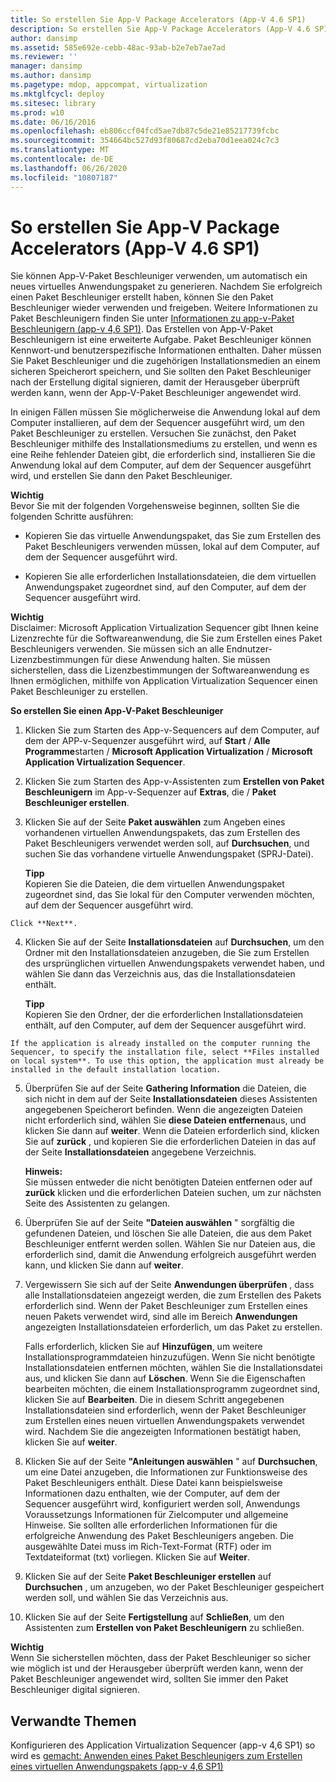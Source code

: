```yaml
---
title: So erstellen Sie App-V Package Accelerators (App-V 4.6 SP1)
description: So erstellen Sie App-V Package Accelerators (App-V 4.6 SP1)
author: dansimp
ms.assetid: 585e692e-cebb-48ac-93ab-b2e7eb7ae7ad
ms.reviewer: ''
manager: dansimp
ms.author: dansimp
ms.pagetype: mdop, appcompat, virtualization
ms.mktglfcycl: deploy
ms.sitesec: library
ms.prod: w10
ms.date: 06/16/2016
ms.openlocfilehash: eb806ccf04fcd5ae7db87c5de21e85217739fcbc
ms.sourcegitcommit: 354664bc527d93f80687cd2eba70d1eea024c7c3
ms.translationtype: MT
ms.contentlocale: de-DE
ms.lasthandoff: 06/26/2020
ms.locfileid: "10807187"
---
```

# So erstellen Sie App-V Package Accelerators (App-V 4.6 SP1)


Sie können App-V-Paket Beschleuniger verwenden, um automatisch ein neues virtuelles Anwendungspaket zu generieren. Nachdem Sie erfolgreich einen Paket Beschleuniger erstellt haben, können Sie den Paket Beschleuniger wieder verwenden und freigeben. Weitere Informationen zu Paket Beschleunigern finden Sie unter [Informationen zu app-v-Paket Beschleunigern (app-v 4,6 SP1)](about-app-v-package-accelerators--app-v-46-sp1-.md). Das Erstellen von App-V-Paket Beschleunigern ist eine erweiterte Aufgabe. Paket Beschleuniger können Kennwort-und benutzerspezifische Informationen enthalten. Daher müssen Sie Paket Beschleuniger und die zugehörigen Installationsmedien an einem sicheren Speicherort speichern, und Sie sollten den Paket Beschleuniger nach der Erstellung digital signieren, damit der Herausgeber überprüft werden kann, wenn der App-V-Paket Beschleuniger angewendet wird.

In einigen Fällen müssen Sie möglicherweise die Anwendung lokal auf dem Computer installieren, auf dem der Sequencer ausgeführt wird, um den Paket Beschleuniger zu erstellen. Versuchen Sie zunächst, den Paket Beschleuniger mithilfe des Installationsmediums zu erstellen, und wenn es eine Reihe fehlender Dateien gibt, die erforderlich sind, installieren Sie die Anwendung lokal auf dem Computer, auf dem der Sequencer ausgeführt wird, und erstellen Sie dann den Paket Beschleuniger.

**Wichtig**  
Bevor Sie mit der folgenden Vorgehensweise beginnen, sollten Sie die folgenden Schritte ausführen:

-   Kopieren Sie das virtuelle Anwendungspaket, das Sie zum Erstellen des Paket Beschleunigers verwenden müssen, lokal auf dem Computer, auf dem der Sequencer ausgeführt wird.

-   Kopieren Sie alle erforderlichen Installationsdateien, die dem virtuellen Anwendungspaket zugeordnet sind, auf den Computer, auf dem der Sequencer ausgeführt wird.



**Wichtig**  
Disclaimer: Microsoft Application Virtualization Sequencer gibt Ihnen keine Lizenzrechte für die Softwareanwendung, die Sie zum Erstellen eines Paket Beschleunigers verwenden. Sie müssen sich an alle Endnutzer-Lizenzbestimmungen für diese Anwendung halten. Sie müssen sicherstellen, dass die Lizenzbestimmungen der Softwareanwendung es Ihnen ermöglichen, mithilfe von Application Virtualization Sequencer einen Paket Beschleuniger zu erstellen.



**So erstellen Sie einen App-V-Paket Beschleuniger**

1.  Klicken Sie zum Starten des App-v-Sequencers auf dem Computer, auf dem der APP-v-Sequenzer ausgeführt wird, auf **Start**  /  **Alle Programme**starten  /  **Microsoft Application Virtualization**  /  **Microsoft Application Virtualization Sequencer**.

2.  Klicken Sie zum Starten des App-v-Assistenten zum **Erstellen von Paket Beschleunigern** im App-v-Sequenzer auf **Extras**, die  /  **Paket Beschleuniger erstellen**.

3.  Klicken Sie auf der Seite **Paket auswählen** zum Angeben eines vorhandenen virtuellen Anwendungspakets, das zum Erstellen des Paket Beschleunigers verwendet werden soll, auf **Durchsuchen**, und suchen Sie das vorhandene virtuelle Anwendungspaket (SPRJ-Datei).

    **Tipp**  
    Kopieren Sie die Dateien, die dem virtuellen Anwendungspaket zugeordnet sind, das Sie lokal für den Computer verwenden möchten, auf dem der Sequencer ausgeführt wird.



~~~
Click **Next**.
~~~

4. Klicken Sie auf der Seite **Installationsdateien** auf **Durchsuchen**, um den Ordner mit den Installationsdateien anzugeben, die Sie zum Erstellen des ursprünglichen virtuellen Anwendungspakets verwendet haben, und wählen Sie dann das Verzeichnis aus, das die Installationsdateien enthält.

   **Tipp**  
   Kopieren Sie den Ordner, der die erforderlichen Installationsdateien enthält, auf den Computer, auf dem der Sequencer ausgeführt wird.



~~~
If the application is already installed on the computer running the Sequencer, to specify the installation file, select **Files installed on local system**. To use this option, the application must already be installed in the default installation location.
~~~

5. Überprüfen Sie auf der Seite **Gathering Information** die Dateien, die sich nicht in dem auf der Seite **Installationsdateien** dieses Assistenten angegebenen Speicherort befinden. Wenn die angezeigten Dateien nicht erforderlich sind, wählen Sie **diese Dateien entfernen**aus, und klicken Sie dann auf **weiter**. Wenn die Dateien erforderlich sind, klicken Sie auf **zurück** , und kopieren Sie die erforderlichen Dateien in das auf der Seite **Installationsdateien** angegebene Verzeichnis.

   **Hinweis:**  
   Sie müssen entweder die nicht benötigten Dateien entfernen oder auf **zurück** klicken und die erforderlichen Dateien suchen, um zur nächsten Seite des Assistenten zu gelangen.



6. Überprüfen Sie auf der Seite **"Dateien auswählen** " sorgfältig die gefundenen Dateien, und löschen Sie alle Dateien, die aus dem Paket Beschleuniger entfernt werden sollen. Wählen Sie nur Dateien aus, die erforderlich sind, damit die Anwendung erfolgreich ausgeführt werden kann, und klicken Sie dann auf **weiter**.

7. Vergewissern Sie sich auf der Seite **Anwendungen überprüfen** , dass alle Installationsdateien angezeigt werden, die zum Erstellen des Pakets erforderlich sind. Wenn der Paket Beschleuniger zum Erstellen eines neuen Pakets verwendet wird, sind alle im Bereich **Anwendungen** angezeigten Installationsdateien erforderlich, um das Paket zu erstellen.

   Falls erforderlich, klicken Sie auf **Hinzufügen**, um weitere Installationsprogrammdateien hinzuzufügen. Wenn Sie nicht benötigte Installationsdateien entfernen möchten, wählen Sie die Installationsdatei aus, und klicken Sie dann auf **Löschen**. Wenn Sie die Eigenschaften bearbeiten möchten, die einem Installationsprogramm zugeordnet sind, klicken Sie auf **Bearbeiten**. Die in diesem Schritt angegebenen Installationsdateien sind erforderlich, wenn der Paket Beschleuniger zum Erstellen eines neuen virtuellen Anwendungspakets verwendet wird. Nachdem Sie die angezeigten Informationen bestätigt haben, klicken Sie auf **weiter**.

8. Klicken Sie auf der Seite **"Anleitungen auswählen** " auf **Durchsuchen**, um eine Datei anzugeben, die Informationen zur Funktionsweise des Paket Beschleunigers enthält. Diese Datei kann beispielsweise Informationen dazu enthalten, wie der Computer, auf dem der Sequencer ausgeführt wird, konfiguriert werden soll, Anwendungs Voraussetzungs Informationen für Zielcomputer und allgemeine Hinweise. Sie sollten alle erforderlichen Informationen für die erfolgreiche Anwendung des Paket Beschleunigers angeben. Die ausgewählte Datei muss im Rich-Text-Format (RTF) oder im Textdateiformat (txt) vorliegen. Klicken Sie auf **Weiter**.

9. Klicken Sie auf der Seite **Paket Beschleuniger erstellen** auf **Durchsuchen** , um anzugeben, wo der Paket Beschleuniger gespeichert werden soll, und wählen Sie das Verzeichnis aus.

10. Klicken Sie auf der Seite **Fertigstellung** auf **Schließen**, um den Assistenten zum **Erstellen von Paket Beschleunigern** zu schließen.

   **Wichtig**  
   Wenn Sie sicherstellen möchten, dass der Paket Beschleuniger so sicher wie möglich ist und der Herausgeber überprüft werden kann, wenn der Paket Beschleuniger angewendet wird, sollten Sie immer den Paket Beschleuniger digital signieren.



## Verwandte Themen


Konfigurieren des Application Virtualization Sequencer (app-v 4,6 SP1) so wird es [gemacht: Anwenden eines Paket Beschleunigers zum Erstellen eines virtuellen Anwendungspakets (app-v 4,6 SP1)](how-to-apply-a-package-accelerator-to-create-a-virtual-application-package---app-v-46-sp1-.md)









